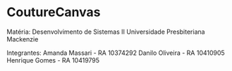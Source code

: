 # CoutureCanvas

Matéria: Desenvolvimento de Sistemas II Universidade Presbiteriana Mackenzie

Integrantes:
Amanda Massari - RA 10374292
Danilo Oliveira - RA 10410905
Henrique Gomes - RA 10419795
